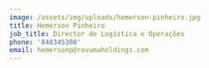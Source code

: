 ```yaml
---
image: /assets/img/uploads/hemerson-pinheiro.jpg
title: Hemerson Pinheiro
job_title: Director de Logística e Operações
phone: '848345380'
email: hemersonp@rovumaholdings.com
---
```


